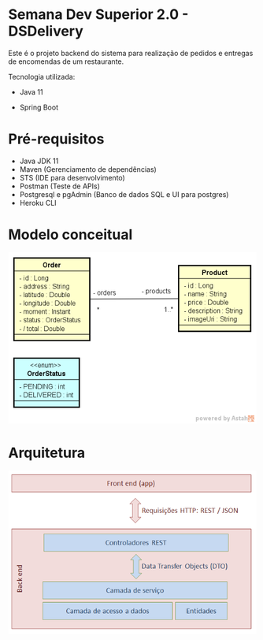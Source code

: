 # Semana Dev Superior 2.0 - DSDelivery

Este é o projeto backend do sistema para realização de pedidos e entregas de encomendas de um restaurante. 

Tecnologia utilizada:

- Java 11

- Spring Boot

# Pré-requisitos

- Java JDK 11
- Maven (Gerenciamento de dependências)
- STS (IDE para desenvolvimento)
- Postman (Teste de APIs)
- Postgresql e pgAdmin (Banco de dados SQL e UI para postgres)
- Heroku CLI


# Modelo conceitual

![Image](https://raw.githubusercontent.com/Lubrum/dsdeliver-sds2/master/assets/modelo-conceitual.png "Modelo conceitual")


# Arquitetura

![Image](https://raw.githubusercontent.com/Lubrum/dsdeliver-sds2/master/assets/camadas.png "Padrão camadas")
